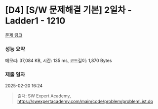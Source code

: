 # [D4] [S/W 문제해결 기본] 2일차 - Ladder1 - 1210 

[문제 링크](https://swexpertacademy.com/main/code/problem/problemDetail.do?contestProbId=AV14ABYKADACFAYh) 

### 성능 요약

메모리: 37,084 KB, 시간: 135 ms, 코드길이: 1,870 Bytes

### 제출 일자

2025-02-20 16:24



> 출처: SW Expert Academy, https://swexpertacademy.com/main/code/problem/problemList.do